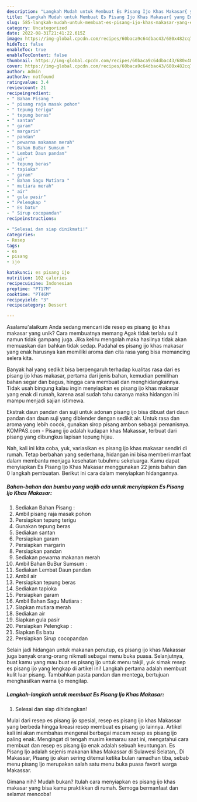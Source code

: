 ```yaml
---
description: "Langkah Mudah untuk Membuat Es Pisang Ijo Khas Makasar{ yang Enak"
title: "Langkah Mudah untuk Membuat Es Pisang Ijo Khas Makasar{ yang Enak"
slug: 585-langkah-mudah-untuk-membuat-es-pisang-ijo-khas-makasar-yang-enak
category: Uncategorized
date: 2022-08-31T21:41:22.615Z
image: https://img-global.cpcdn.com/recipes/60baca9c64dbac43/680x482cq70/es-pisang-ijo-khas-makasar-foto-resep-utama.jpg
hideToc: false
enableToc: true
enableTocContent: false
thumbnail: https://img-global.cpcdn.com/recipes/60baca9c64dbac43/680x482cq70/es-pisang-ijo-khas-makasar-foto-resep-utama.jpg
cover: https://img-global.cpcdn.com/recipes/60baca9c64dbac43/680x482cq70/es-pisang-ijo-khas-makasar-foto-resep-utama.jpg
author: Admin
authorAv: notfound
ratingvalue: 3.4
reviewcount: 21
recipeingredient:
- " Bahan Pisang "
- " pisang raja masak pohon"
- " tepung terigu"
- " tepung beras"
- " santan"
- " garam"
- " margarin"
- " pandan"
- " pewarna makanan merah"
- " Bahan BuBur Sumsum "
- " Lembat Daun pandan"
- " air"
- " tepung beras"
- " tapioka"
- " garam"
- " Bahan Sagu Mutiara "
- " mutiara merah"
- " air"
- " gula pasir"
- " Pelengkap "
- " Es batu"
- " Sirup cocopandan"
recipeinstructions:

- "Selesai dan siap dinikmati!"
categories:
- Resep
tags:
- es
- pisang
- ijo

katakunci: es pisang ijo 
nutrition: 102 calories
recipecuisine: Indonesian
preptime: "PT17M"
cooktime: "PT46M"
recipeyield: "3"
recipecategory: Dessert

---
```



Asalamu'alaikum Anda sedang mencari ide resep es pisang ijo khas makasar yang unik? Cara membuatnya memang Agak tidak terlalu sulit namun tidak gampang juga. Jika keliru mengolah maka hasilnya tidak akan memuaskan dan bahkan tidak sedap. Padahal es pisang ijo khas makasar yang enak harusnya kan memiliki aroma dan cita rasa yang bisa memancing selera kita.


Banyak hal yang sedikit bisa berpengaruh terhadap kualitas rasa dari es pisang ijo khas makasar, pertama dari jenis bahan, kemudian pemilihan bahan segar dan bagus, hingga cara membuat dan menghidangkannya. Tidak usah bingung kalau ingin menyiapkan es pisang ijo khas makasar yang enak di rumah, karena asal sudah tahu caranya maka hidangan ini mampu menjadi sajian istimewa.

Ekstrak daun pandan dan suji untuk adonan pisang ijo bisa dibuat dari daun pandan dan daun suji yang diblender dengan sedikit air. Untuk rasa dan aroma yang lebih cocok, gunakan sirop pisang ambon sebagai pemanisnya. KOMPAS.com - Pisang ijo adalah kudapan khas Makassar, terbuat dari pisang yang dibungkus lapisan tepung hijau.


Nah, kali ini kita coba, yuk, variasikan es pisang ijo khas makasar sendiri di rumah. Tetap berbahan yang sederhana, hidangan ini bisa memberi manfaat dalam membantu menjaga kesehatan tubuhmu sekeluarga. Kamu dapat menyiapkan Es Pisang Ijo Khas Makasar menggunakan 22 jenis bahan dan 0 langkah pembuatan. Berikut ini cara dalam menyiapkan hidangannya.

<!--inarticleads1-->

##### Bahan-bahan dan bumbu yang wajib ada untuk menyiapkan Es Pisang Ijo Khas Makasar:

1. Sediakan  Bahan Pisang :
1. Ambil  pisang raja masak pohon
1. Persiapkan  tepung terigu
1. Gunakan  tepung beras
1. Sediakan  santan
1. Persiapkan  garam
1. Persiapkan  margarin
1. Persiapkan  pandan
1. Sediakan  pewarna makanan merah
1. Ambil  Bahan BuBur Sumsum :
1. Sediakan  Lembat Daun pandan
1. Ambil  air
1. Persiapkan  tepung beras
1. Sediakan  tapioka
1. Persiapkan  garam
1. Ambil  Bahan Sagu Mutiara :
1. Siapkan  mutiara merah
1. Sediakan  air
1. Siapkan  gula pasir
1. Persiapkan  Pelengkap :
1. Siapkan  Es batu
1. Persiapkan  Sirup cocopandan


Selain jadi hidangan untuk makanan penutup, es pisang ijo khas Makassar juga banyak orang-orang nikmati sebagai menu buka puasa. Selanjutnya, buat kamu yang mau buat es pisang ijo untuk menu takjil, yuk simak resep es pisang ijo yang lengkap di artikel ini! Langkah pertama adalah membuat kulit luar pisang. Tambahkan pasta pandan dan mentega, bertujuan menghasilkan warna ijo mengilap. 

<!--inarticleads2-->

##### Langkah-langkah untuk membuat Es Pisang Ijo Khas Makasar:


1. Selesai dan siap dihidangkan!

Mulai dari resep es pisang ijo spesial, resep es pisang ijo khas Makassar yang berbeda hingga kreasi resep membuat es pisang ijo lainnya. Artikel kali ini akan membahas mengenai berbagai macam resep es pisang ijo paling enak. Mengingat di tengah musim kemarau saat ini, mengatahui cara membuat dan resep es pisang ijo enak adalah sebuah keuntungan. Es Pisang Ijo adalah sejenis makanan khas Makassar di Sulawesi Selatan,. Di Makassar, Pisang ijo akan sering ditemui ketika bulan ramadhan tiba, sebab menu pisang Ijo merupakan salah satu menu buka puasa favorit warga Makassar. 

Gimana nih? Mudah bukan? Itulah cara menyiapkan es pisang ijo khas makasar yang bisa kamu praktikkan di rumah. Semoga bermanfaat dan selamat mencoba!
